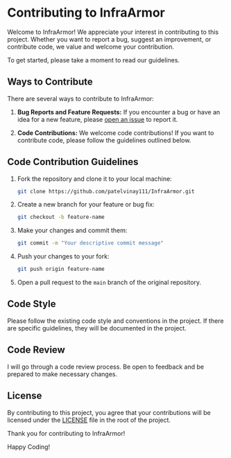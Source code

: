 # Contributing to InfraArmor

Welcome to InfraArmor! We appreciate your interest in contributing to this project. Whether you want to report a bug, suggest an improvement, or contribute code, we value and welcome your contribution.

To get started, please take a moment to read our guidelines.

## Ways to Contribute

There are several ways to contribute to InfraArmor:

1. **Bug Reports and Feature Requests:** If you encounter a bug or have an idea for a new feature, please [open an issue](https://github.com/patelvinay111/InfraArmor/issues) to report it.

2. **Code Contributions:** We welcome code contributions! If you want to contribute code, please follow the guidelines outlined below.

## Code Contribution Guidelines

1. Fork the repository and clone it to your local machine:

   ```bash
   git clone https://github.com/patelvinay111/InfraArmor.git
   ```

2. Create a new branch for your feature or bug fix:

   ```bash
   git checkout -b feature-name
   ```

3. Make your changes and commit them:

   ```bash
   git commit -m "Your descriptive commit message"
   ```

4. Push your changes to your fork:

   ```bash
   git push origin feature-name
   ```

5. Open a pull request to the `main` branch of the original repository.

## Code Style

Please follow the existing code style and conventions in the project. If there are specific guidelines, they will be documented in the project.

## Code Review

I will go through a code review process. Be open to feedback and be prepared to make necessary changes.

## License

By contributing to this project, you agree that your contributions will be licensed under the [LICENSE](LICENSE) file in the root of the project.

Thank you for contributing to InfraArmor!

Happy Coding!
